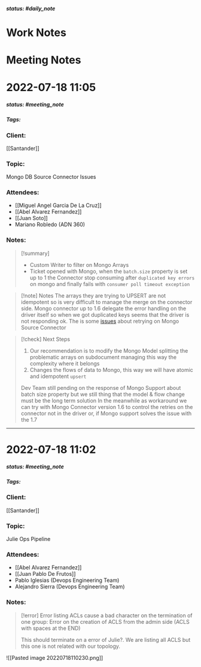 ##### status: #daily_note 

# Work Notes

# Meeting Notes

# 2022-07-18 11:05
##### status: #meeting_note
##### Tags:

### Client:
[[Santander]]
### Topic:
Mongo DB Source Connector Issues
### Attendees:
* [[Miguel Angel Garcia De La Cruz]]
* [[Abel Alvarez Fernandez]]
* [[Juan Soto]]
* Mariano Robledo (ADN 360)
### Notes:

> [!summary]
> - Custom Writer to filter on Mongo Arrays 
> - Ticket opened with Mongo, when the `batch.size` property is set up to 1 the Connector stop consuming after `duplicated key errors` on mongo and finally fails with `consumer poll timeout exception`

> [!note] Notes
> The arrays they are trying to UPSERT are not idempotent so is very difficult to manage the merge on the connector side.
> Mongo connector up to 1.6 delegate the error handling on the driver itself so when we got duplicated keys seems that the driver is not responding ok.
> The is some [issues](https://jira.mongodb.org/projects/KAFKA/issues/KAFKA-269?filter=allopenissues) about retrying on Mongo Source Connector
> 

> [!check] Next Steps
> 1. Our recommendation is to modify the Mongo Model splitting the problematic arrays on subdocument managing this way the complexity where it belongs
> 2. Changes the flows of data to Mongo, this way we will have atomic and idempotent `upsert`
>
> Dev Team still pending on the response of Mongo Support about batch size property but we still thing that the model & flow change must be the long term solution
> In the meanwhile as workaround we can try with Mongo Connector version 1.6 to control the retries on the connector not in the driver or, if Mongo support solves the issue with the 1.7 

---

# 2022-07-18 11:02
##### status: #meeting_note
##### Tags:

### Client:
[[Santander]]
### Topic:
Julie Ops Pipeline
### Attendees:
* [[Abel Alvarez Fernandez]]
* [[Juan Pablo De Frutos]]
* Pablo Iglesias (Devops Engineering Team)
* Alejandro Sierra (Devops Engineering Team)
### Notes:

> [!error]
> Error listing ACLs cause a bad character on the termination of one group:
> 	Error on the creation of ACLS from the admin side (ACLS with spaces at the END)
> 
> This should terminate on a error of Julie?. We are listing all ACLS but this one is not related with our topology.


![[Pasted image 20220718110230.png]]

